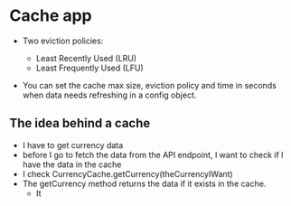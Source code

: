 # Cache app

- Two eviction policies:

  - Least Recently Used (LRU)
  - Least Frequently Used (LFU)

- You can set the cache max size, eviction policy and time in seconds when
  data needs refreshing in a config object.


## The idea behind a cache

- I have to get currency data
- before I go to fetch the data from the API endpoint, I want to check if I have
  the data in the cache
- I check CurrencyCache.getCurrency(theCurrencyIWant)
- The getCurrency method returns the data if it exists in the cache.
  - It 